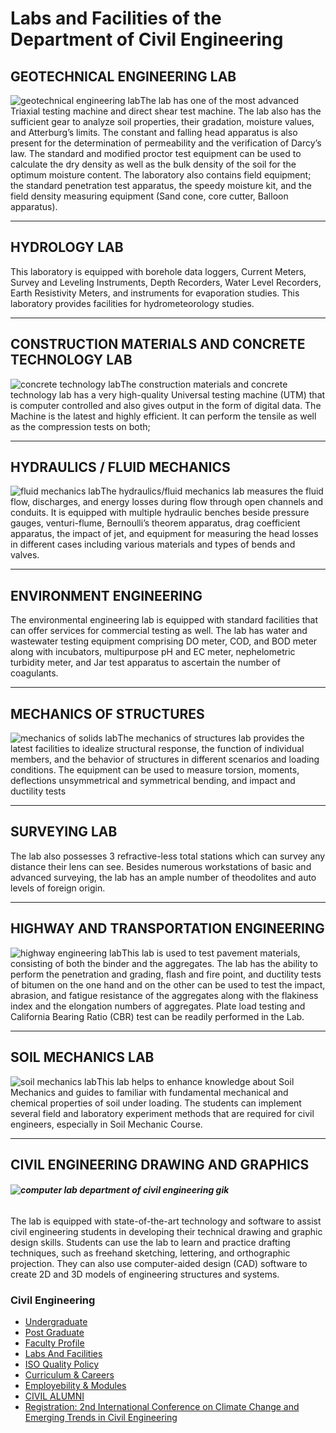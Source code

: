# Labs and Facilities of the Department of Civil Engineering
## **GEOTECHNICAL ENGINEERING LAB**
![geotechnical engineering lab](https://giki.edu.pk/wp-content/uploads/2023/04/geotechnical-engineering-lab-300x200.jpg)The lab has one of the most advanced Triaxial testing machine and direct shear test machine. The lab also has the sufficient gear to analyze soil properties, their gradation, moisture values, and Atterburg’s limits. The constant and falling head apparatus is also present for the determination of permeability and the verification of Darcy’s law. The standard and modified proctor test equipment can be used to calculate the dry density as well as the bulk density of the soil for the optimum moisture content. The laboratory also contains field equipment; the standard penetration test apparatus, the speedy moisture kit, and the field density measuring equipment (Sand cone, core cutter, Balloon apparatus).
* * *
## **HYDROLOGY LAB**
This laboratory is equipped with borehole data loggers, Current Meters, Survey and Leveling Instruments, Depth Recorders, Water Level Recorders, Earth Resistivity Meters, and instruments for evaporation studies. This laboratory provides facilities for hydrometeorology studies.
* * *
## **CONSTRUCTION MATERIALS AND CONCRETE TECHNOLOGY LAB**
![concrete technology lab](https://giki.edu.pk/dce/dce-labs-and-facilities/)The construction materials and concrete technology lab has a very high-quality Universal testing machine (UTM) that is computer controlled and also gives output in the form of digital data. The Machine is the latest and highly efficient. It can perform the tensile as well as the compression tests on both; 
* * *
## **HYDRAULICS / FLUID MECHANICS**
![fluid mechanics lab](https://giki.edu.pk/dce/dce-labs-and-facilities/)The hydraulics/fluid mechanics lab measures the fluid flow, discharges, and energy losses during flow through open channels and conduits. It is equipped with multiple hydraulic benches beside pressure gauges, venturi-flume, Bernoulli’s theorem apparatus, drag coefficient apparatus, the impact of jet, and equipment for measuring the head losses in different cases including various materials and types of bends and valves.
* * *
## **ENVIRONMENT ENGINEERING**
The environmental engineering lab is equipped with standard facilities that can offer services for commercial testing as well. The lab has water and wastewater testing equipment comprising DO meter, COD, and BOD meter along with incubators, multipurpose pH and EC meter, nephelometric turbidity meter, and Jar test apparatus to ascertain the number of coagulants.
* * *
## **MECHANICS OF STRUCTURES**
![mechanics of solids lab](https://giki.edu.pk/dce/dce-labs-and-facilities/)The mechanics of structures lab provides the latest facilities to idealize structural response, the function of individual members, and the behavior of structures in different scenarios and loading conditions. The equipment can be used to measure torsion, moments, deflections unsymmetrical and symmetrical bending, and impact and ductility tests
* * *
## **SURVEYING LAB**
The lab also possesses 3 refractive-less total stations which can survey any distance their lens can see. Besides numerous workstations of basic and advanced surveying, the lab has an ample number of theodolites and auto levels of foreign origin.
* * *
## **HIGHWAY AND TRANSPORTATION ENGINEERING**
![highway engineering lab](https://giki.edu.pk/dce/dce-labs-and-facilities/)This lab is used to test pavement materials, consisting of both the binder and the aggregates. The lab has the ability to perform the penetration and grading, flash and fire point, and ductility tests of bitumen on the one hand and on the other can be used to test the impact, abrasion, and fatigue resistance of the aggregates along with the flakiness index and the elongation numbers of aggregates. Plate load testing and California Bearing Ratio (CBR) test can be readily performed in the Lab.
* * *
## **SOIL MECHANICS LAB**
![soil mechanics lab](https://giki.edu.pk/dce/dce-labs-and-facilities/)This lab helps to enhance knowledge about Soil Mechanics and guides to familiar with fundamental mechanical and chemical properties of soil under loading. The students can implement several field and laboratory experiment methods that are required for civil engineers, especially in Soil Mechanic Course.
* * *
## **CIVIL ENGINEERING DRAWING AND GRAPHICS**
###### **![computer lab department of civil engineering gik](https://giki.edu.pk/dce/dce-labs-and-facilities/)**
The lab is equipped with state-of-the-art technology and software to assist civil engineering students in developing their technical drawing and graphic design skills.
Students can use the lab to learn and practice drafting techniques, such as freehand sketching, lettering, and orthographic projection. They can also use computer-aided design (CAD) software to create 2D and 3D models of engineering structures and systems.
### Civil Engineering
  * [Undergraduate](https://giki.edu.pk/dce/dce-undergraduate/)
  * [Post Graduate](https://giki.edu.pk/dce/dce-graduate/)
  * [Faculty Profile](https://giki.edu.pk/dce/dce-faculty-profile/)
  * [Labs And Facilities](https://giki.edu.pk/dce/dce-labs-and-facilities/)
  * [ISO Quality Policy](https://giki.edu.pk/iso-quality-policy/)
  * [Curriculum & Careers](https://giki.edu.pk/dce/curriculum-careers/)
  * [Employebility & Modules](https://giki.edu.pk/dce/employebility-modules/)
  * [CIVIL ALUMNI](https://giki.edu.pk/dce/civil-alumni/)
  * [Registration: 2nd International Conference on Climate Change and Emerging Trends in Civil Engineering](https://giki.edu.pk/dce/ccetc/)


